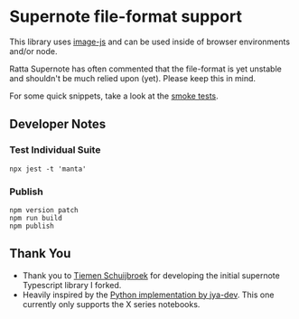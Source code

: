 # Supernote file-format support

This library uses [image-js](https://github.com/image-js/image-js) and can be used inside of browser environments and/or node.

Ratta Supernote has often commented that the file-format is yet unstable and shouldn't be much relied upon (yet). Please keep this in mind.

For some quick snippets, take a look at the [smoke tests](./tests/main.test.ts).

## Developer Notes

### Test Individual Suite

```
npx jest -t 'manta'
```

### Publish

```
npm version patch
npm run build
npm publish
```

## Thank You

- Thank you to [Tiemen Schuijbroek](https://gitlab.com/Tiemen/supernote) for developing the initial supernote Typescript library I forked.
- Heavily inspired by the [Python implementation by jya-dev](https://github.com/jya-dev/supernote-tool). This one currently only supports the X series notebooks.



